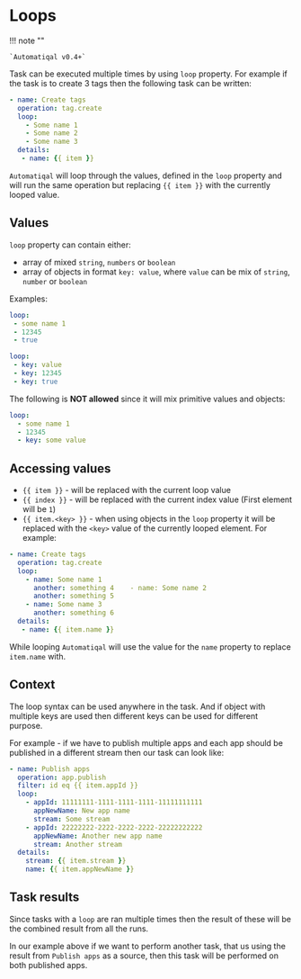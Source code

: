 # Loops

!!! note ""

    `Automatiqal v0.4+`

Task can be executed multiple times by using `loop` property. For example if the task is to create 3 tags then the following task can be written:

```yaml
- name: Create tags
  operation: tag.create
  loop:
    - Some name 1
    - Some name 2
    - Some name 3
  details:
   - name: {{ item }}
```

`Automatiqal` will loop through the values, defined in the `loop` property and will run the same operation but replacing `{{ item }}` with the currently looped value.

## Values

`loop` property can contain either:

- array of mixed `string`, `numbers` or `boolean`
- array of objects in format `key: value`, where `value` can be mix of `string`, `number` or `boolean`

Examples:

```yaml
loop:
 - some name 1
 - 12345
 - true
```

```yaml
loop:
 - key: value
 - key: 12345
 - key: true
```

The following is **NOT allowed** since it will mix primitive values and objects:

```yaml
loop:
  - some name 1
  - 12345
  - key: some value
```

## Accessing values

- `{{ item }}` - will be replaced with the current loop value
- `{{ index }}` - will be replaced with the current index value (First element will be `1`)
- `{{ item.<key> }}` - when using objects in the `loop` property it will be replaced with the `<key>` value of the currently looped element. For example:

```yaml
- name: Create tags
  operation: tag.create
  loop:
    - name: Some name 1
      another: something 4    - name: Some name 2
      another: something 5
    - name: Some name 3
      another: something 6
  details:
   - name: {{ item.name }}
```

While looping `Automatiqal` will use the value for the `name` property to replace `item.name` with.

## Context

The loop syntax can be used anywhere in the task. And if object with multiple keys are used then different keys can be used for different purpose.

For example - if we have to publish multiple apps and each app should be published in a different stream then our task can look like:

```yaml
- name: Publish apps
  operation: app.publish
  filter: id eq {{ item.appId }}
  loop:
    - appId: 11111111-1111-1111-1111-11111111111
      appNewName: New app name
      stream: Some stream
    - appId: 22222222-2222-2222-2222-22222222222
      appNewName: Another new app name
      stream: Another stream
  details:
    stream: {{ item.stream }}
    name: {{ item.appNewName }}
```

## Task results

Since tasks with a `loop` are ran multiple times then the result of these will be the combined result from all the runs.

In our example above if we want to perform another task, that us using the result from `Publish apps` as a source, then this task will be performed on both published apps.
